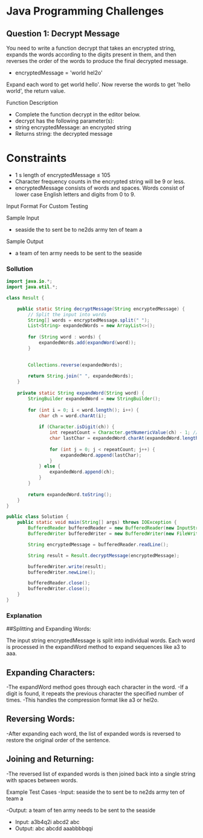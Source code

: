 # Java Programming Challenges

## Question 1: Decrypt Message

You need to write a function decrypt that takes an encrypted string, expands the words according to the digits present in them, and then reverses the order of the words to produce the final decrypted message.

- encryptedMessage = 'world hel2o'

Expand each word to get world hello'. Now reverse the words to get 'hello world', the return value.

Function Description
- Complete the function decrypt in the editor below.
- decrypt has the following parameter(s):
- string encryptedMessage: an encrypted string
- Returns string: the decrypted message
# Constraints
- 1 s length of encryptedMessage ≤ 105
- Character frequency counts in the encrypted string will be 9 or less.
- encryptedMessage consists of words and spaces. Words consist of lower case English letters and digits from 0 to 9.

Input Format For Custom Testing

Sample Input
- seaside the to sent be to ne2ds army ten of team a

Sample Output
- a team of ten army needs to be sent to the seaside

### Sollution

```java
import java.io.*;
import java.util.*;

class Result {

    public static String decryptMessage(String encryptedMessage) {
        // Split the input into words
        String[] words = encryptedMessage.split(" ");
        List<String> expandedWords = new ArrayList<>();
        
        for (String word : words) {
            expandedWords.add(expandWord(word));
        }
        

        Collections.reverse(expandedWords);
        
        return String.join(" ", expandedWords);
    }
    
    private static String expandWord(String word) {
        StringBuilder expandedWord = new StringBuilder();
        
        for (int i = 0; i < word.length(); i++) {
            char ch = word.charAt(i);
            
            if (Character.isDigit(ch)) {
                int repeatCount = Character.getNumericValue(ch) - 1; // 
                char lastChar = expandedWord.charAt(expandedWord.length() - 1);
                
                for (int j = 0; j < repeatCount; j++) {
                    expandedWord.append(lastChar);
                }
            } else {
                expandedWord.append(ch);
            }
        }
        
        return expandedWord.toString();
    }
}

public class Solution {
    public static void main(String[] args) throws IOException {
        BufferedReader bufferedReader = new BufferedReader(new InputStreamReader(System.in));
        BufferedWriter bufferedWriter = new BufferedWriter(new FileWriter(System.getenv("OUTPUT_PATH")));

        String encryptedMessage = bufferedReader.readLine();

        String result = Result.decryptMessage(encryptedMessage);

        bufferedWriter.write(result);
        bufferedWriter.newLine();

        bufferedReader.close();
        bufferedWriter.close();
    }
}
```
### Explanation
##Splitting and Expanding Words:

The input string encryptedMessage is split into individual words.
Each word is processed in the expandWord method to expand sequences like a3 to aaa.

## Expanding Characters:

-The expandWord method goes through each character in the word.
-If a digit is found, it repeats the previous character the specified number of times.
-This handles the compression format like a3 or hel2o.

## Reversing Words:

-After expanding each word, the list of expanded words is reversed to restore the original order of the sentence.

## Joining and Returning:

-The reversed list of expanded words is then joined back into a single string with spaces between words.

Example Test Cases
-Input: seaside the to sent be to ne2ds army ten of team a

-Output: a team of ten army needs to be sent to the seaside
 - Input: a3b4q2i abcd2 abc
 - Output: abc abcdd aaabbbbqqi
